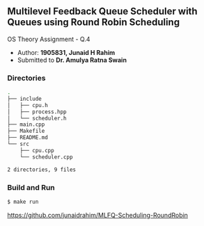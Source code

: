 ## Multilevel Feedback Queue Scheduler with Queues using Round Robin Scheduling

OS Theory Assignment - Q.4

* Author: **1905831, Junaid H Rahim**
* Submitted to **Dr. Amulya Ratna Swain** 

### Directories

```bash
.
├── include
│   ├── cpu.h
│   ├── process.hpp
│   └── scheduler.h
├── main.cpp
├── Makefile
├── README.md
└── src
    ├── cpu.cpp
    └── scheduler.cpp

2 directories, 9 files
```

### Build and Run

```bash
$ make run
```

https://github.com/junaidrahim/MLFQ-Scheduling-RoundRobin